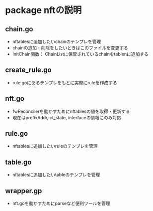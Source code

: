 # package nftの説明
## chain.go
- nftablesに追加したいchainのテンプレを管理
- chainの追加・削除をしたいときはこのファイルを変更する
- InitChain関数： ChainListに保管されているchainをtablenに追加する

## create_rule.go
- rule.goにあるテンプレをもとに実際にruleを作成する

## nft.go
- fwReconcilerを動かすためにnftablesの値を取得・更新する
- 現在はprefixAddr, ct_state, interfaceの情報にのみ対応

## rule.go
- nftablesに追加したいruleのテンプレを管理

## table.go
- nftablesに追加したいtableのテンプレを管理

## wrapper.gp
- nft.goを動かすためにparseなど便利ツールを管理